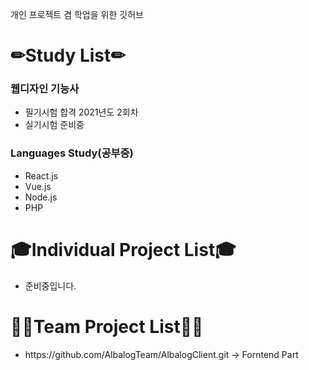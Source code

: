 개인 프로젝트 겸 학업을 위한 깃허브

# ✏Study List✏


<h3>웹디자인 기능사</h3>
<ul>
  <li>필기시험 합격 2021년도 2회차</li>
  <li>실기시험 준비중</li>
</ul>

<h3>Languages Study(공부중)</h3>
<ul>
  <li>React.js</li>
  <li>Vue.js</li>
  <li>Node.js</li>
  <li>PHP</li>
</ul>







# 🎓Individual Project List🎓
<ul>
  <li>준비중입니다.</li>
</ul>




# 🤷‍♂️Team Project List🤷‍♀️
<ul>
  <li>https://github.com/AlbalogTeam/AlbalogClient.git -> Forntend Part</li>
</ul>
